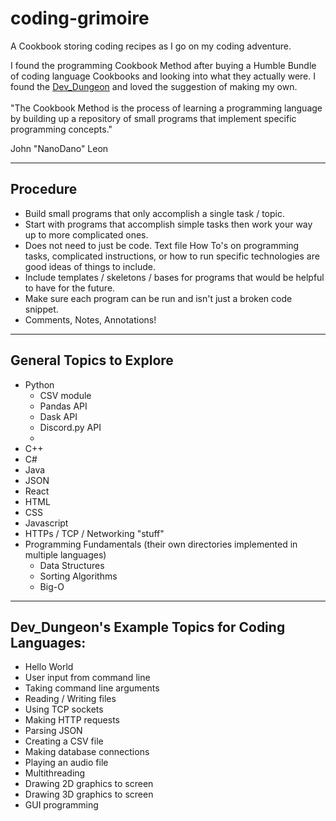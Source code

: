 # coding-grimoire
A Cookbook storing coding recipes as I go on my coding adventure.

I found the programming Cookbook Method after buying a Humble Bundle of coding language Cookbooks and looking into what they actually were. I found the [Dev_Dungeon](https://www.devdungeon.com/cookbook) and loved the suggestion of making my own. 
\
\
"The Cookbook Method is the process of learning a programming language by building up a repository of small programs that implement specific programming concepts."  

John "NanoDano" Leon

---
## Procedure
* Build small programs that only accomplish a single task / topic. 
* Start with programs that accomplish simple tasks then work your way up to more complicated ones.
* Does not need to just be code. Text file How To's on programming tasks, complicated instructions, or how to run specific technologies are good ideas of things to include.
* Include templates / skeletons / bases for programs that would be helpful to have for the future.
* Make sure each program can be run and isn't just a broken code snippet. 
* Comments, Notes, Annotations! 

---
## General Topics to Explore
* Python
    * CSV module
    * Pandas API
    * Dask API
    * Discord.py API
    * 
* C++
* C#
* Java
* JSON
* React
* HTML
* CSS
* Javascript
* HTTPs / TCP / Networking "stuff"
* Programming Fundamentals (their own directories implemented in multiple languages)
    * Data Structures
    * Sorting Algorithms
    * Big-O
---
## Dev_Dungeon's Example Topics for Coding Languages:
* Hello World
* User input from command line
* Taking command line arguments
* Reading / Writing files
* Using TCP sockets
* Making HTTP requests
* Parsing JSON
* Creating a CSV file
* Making database connections
* Playing an audio file
* Multithreading
* Drawing 2D graphics to screen
* Drawing 3D graphics to screen
* GUI programming
